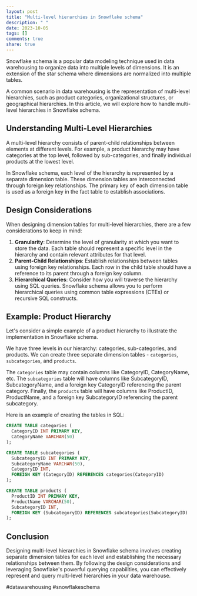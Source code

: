 ```yaml
---
layout: post
title: "Multi-level hierarchies in Snowflake schema"
description: " "
date: 2023-10-05
tags: []
comments: true
share: true
---
```


Snowflake schema is a popular data modeling technique used in data warehousing to organize data into multiple levels of dimensions. It is an extension of the star schema where dimensions are normalized into multiple tables.

A common scenario in data warehousing is the representation of multi-level hierarchies, such as product categories, organizational structures, or geographical hierarchies. In this article, we will explore how to handle multi-level hierarchies in Snowflake schema.

## Understanding Multi-Level Hierarchies

A multi-level hierarchy consists of parent-child relationships between elements at different levels. For example, a product hierarchy may have categories at the top level, followed by sub-categories, and finally individual products at the lowest level.

In Snowflake schema, each level of the hierarchy is represented by a separate dimension table. These dimension tables are interconnected through foreign key relationships. The primary key of each dimension table is used as a foreign key in the fact table to establish associations.

## Design Considerations

When designing dimension tables for multi-level hierarchies, there are a few considerations to keep in mind:

1. **Granularity**: Determine the level of granularity at which you want to store the data. Each table should represent a specific level in the hierarchy and contain relevant attributes for that level.
2. **Parent-Child Relationships**: Establish relationships between tables using foreign key relationships. Each row in the child table should have a reference to its parent through a foreign key column.
3. **Hierarchical Queries**: Consider how you will traverse the hierarchy using SQL queries. Snowflake schema allows you to perform hierarchical queries using common table expressions (CTEs) or recursive SQL constructs.

## Example: Product Hierarchy

Let's consider a simple example of a product hierarchy to illustrate the implementation in Snowflake schema.

We have three levels in our hierarchy: categories, sub-categories, and products. We can create three separate dimension tables - `categories`, `subcategories`, and `products`.

The `categories` table may contain columns like CategoryID, CategoryName, etc. The `subcategories` table will have columns like SubcategoryID, SubcategoryName, and a foreign key CategoryID referencing the parent category. Finally, the `products` table will have columns like ProductID, ProductName, and a foreign key SubcategoryID referencing the parent subcategory.

Here is an example of creating the tables in SQL:

```sql
CREATE TABLE categories (
  CategoryID INT PRIMARY KEY,
  CategoryName VARCHAR(50)
);

CREATE TABLE subcategories (
  SubcategoryID INT PRIMARY KEY,
  SubcategoryName VARCHAR(50),
  CategoryID INT,
  FOREIGN KEY (CategoryID) REFERENCES categories(CategoryID)
);

CREATE TABLE products (
  ProductID INT PRIMARY KEY,
  ProductName VARCHAR(50),
  SubcategoryID INT,
  FOREIGN KEY (SubcategoryID) REFERENCES subcategories(SubcategoryID)
);
```

## Conclusion

Designing multi-level hierarchies in Snowflake schema involves creating separate dimension tables for each level and establishing the necessary relationships between them. By following the design considerations and leveraging Snowflake's powerful querying capabilities, you can effectively represent and query multi-level hierarchies in your data warehouse.

#datawarehousing #snowflakeschema
